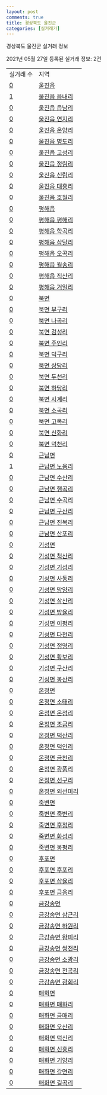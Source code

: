 ```yaml
---
layout: post
comments: true
title: 경상북도 울진군
categories: [실거래가]
---
```


경상북도 울진군 실거래 정보

2021년 05월 27일 등록된 실거래 정보: 2건


<table>
  <tr>
    <td>실거래 수</td>
    <td>지역</td>
  </tr>

  
  <tr>
    <td><a href="4793025000.html">0</a></td>
    <td><a href="4793025000.html">울진읍</a></td>
  </tr>
    

  <tr>
    <td><a href="4793025021.html">1</a></td>
    <td><a href="4793025021.html">울진읍 읍내리</a></td>
  </tr>
    

  <tr>
    <td><a href="4793025022.html">0</a></td>
    <td><a href="4793025022.html">울진읍 읍남리</a></td>
  </tr>
    

  <tr>
    <td><a href="4793025023.html">0</a></td>
    <td><a href="4793025023.html">울진읍 연지리</a></td>
  </tr>
    

  <tr>
    <td><a href="4793025024.html">0</a></td>
    <td><a href="4793025024.html">울진읍 온양리</a></td>
  </tr>
    

  <tr>
    <td><a href="4793025025.html">0</a></td>
    <td><a href="4793025025.html">울진읍 명도리</a></td>
  </tr>
    

  <tr>
    <td><a href="4793025026.html">0</a></td>
    <td><a href="4793025026.html">울진읍 고성리</a></td>
  </tr>
    

  <tr>
    <td><a href="4793025027.html">0</a></td>
    <td><a href="4793025027.html">울진읍 정림리</a></td>
  </tr>
    

  <tr>
    <td><a href="4793025028.html">0</a></td>
    <td><a href="4793025028.html">울진읍 신림리</a></td>
  </tr>
    

  <tr>
    <td><a href="4793025029.html">0</a></td>
    <td><a href="4793025029.html">울진읍 대흥리</a></td>
  </tr>
    

  <tr>
    <td><a href="4793025030.html">0</a></td>
    <td><a href="4793025030.html">울진읍 호월리</a></td>
  </tr>
    

  <tr>
    <td><a href="4793025300.html">0</a></td>
    <td><a href="4793025300.html">평해읍</a></td>
  </tr>
    

  <tr>
    <td><a href="4793025321.html">0</a></td>
    <td><a href="4793025321.html">평해읍 평해리</a></td>
  </tr>
    

  <tr>
    <td><a href="4793025322.html">0</a></td>
    <td><a href="4793025322.html">평해읍 학곡리</a></td>
  </tr>
    

  <tr>
    <td><a href="4793025323.html">0</a></td>
    <td><a href="4793025323.html">평해읍 삼달리</a></td>
  </tr>
    

  <tr>
    <td><a href="4793025324.html">0</a></td>
    <td><a href="4793025324.html">평해읍 오곡리</a></td>
  </tr>
    

  <tr>
    <td><a href="4793025325.html">0</a></td>
    <td><a href="4793025325.html">평해읍 월송리</a></td>
  </tr>
    

  <tr>
    <td><a href="4793025326.html">0</a></td>
    <td><a href="4793025326.html">평해읍 직산리</a></td>
  </tr>
    

  <tr>
    <td><a href="4793025327.html">0</a></td>
    <td><a href="4793025327.html">평해읍 거일리</a></td>
  </tr>
    

  <tr>
    <td><a href="4793031000.html">0</a></td>
    <td><a href="4793031000.html">북면</a></td>
  </tr>
    

  <tr>
    <td><a href="4793031021.html">0</a></td>
    <td><a href="4793031021.html">북면 부구리</a></td>
  </tr>
    

  <tr>
    <td><a href="4793031022.html">0</a></td>
    <td><a href="4793031022.html">북면 나곡리</a></td>
  </tr>
    

  <tr>
    <td><a href="4793031023.html">0</a></td>
    <td><a href="4793031023.html">북면 검성리</a></td>
  </tr>
    

  <tr>
    <td><a href="4793031024.html">0</a></td>
    <td><a href="4793031024.html">북면 주인리</a></td>
  </tr>
    

  <tr>
    <td><a href="4793031025.html">0</a></td>
    <td><a href="4793031025.html">북면 덕구리</a></td>
  </tr>
    

  <tr>
    <td><a href="4793031026.html">0</a></td>
    <td><a href="4793031026.html">북면 상당리</a></td>
  </tr>
    

  <tr>
    <td><a href="4793031027.html">0</a></td>
    <td><a href="4793031027.html">북면 두천리</a></td>
  </tr>
    

  <tr>
    <td><a href="4793031028.html">0</a></td>
    <td><a href="4793031028.html">북면 하당리</a></td>
  </tr>
    

  <tr>
    <td><a href="4793031029.html">0</a></td>
    <td><a href="4793031029.html">북면 사계리</a></td>
  </tr>
    

  <tr>
    <td><a href="4793031030.html">0</a></td>
    <td><a href="4793031030.html">북면 소곡리</a></td>
  </tr>
    

  <tr>
    <td><a href="4793031031.html">0</a></td>
    <td><a href="4793031031.html">북면 고목리</a></td>
  </tr>
    

  <tr>
    <td><a href="4793031032.html">0</a></td>
    <td><a href="4793031032.html">북면 신화리</a></td>
  </tr>
    

  <tr>
    <td><a href="4793031033.html">0</a></td>
    <td><a href="4793031033.html">북면 덕천리</a></td>
  </tr>
    

  <tr>
    <td><a href="4793033000.html">0</a></td>
    <td><a href="4793033000.html">근남면</a></td>
  </tr>
    

  <tr>
    <td><a href="4793033021.html">1</a></td>
    <td><a href="4793033021.html">근남면 노음리</a></td>
  </tr>
    

  <tr>
    <td><a href="4793033022.html">0</a></td>
    <td><a href="4793033022.html">근남면 수산리</a></td>
  </tr>
    

  <tr>
    <td><a href="4793033023.html">0</a></td>
    <td><a href="4793033023.html">근남면 행곡리</a></td>
  </tr>
    

  <tr>
    <td><a href="4793033024.html">0</a></td>
    <td><a href="4793033024.html">근남면 수곡리</a></td>
  </tr>
    

  <tr>
    <td><a href="4793033025.html">0</a></td>
    <td><a href="4793033025.html">근남면 구산리</a></td>
  </tr>
    

  <tr>
    <td><a href="4793033026.html">0</a></td>
    <td><a href="4793033026.html">근남면 진복리</a></td>
  </tr>
    

  <tr>
    <td><a href="4793033027.html">0</a></td>
    <td><a href="4793033027.html">근남면 산포리</a></td>
  </tr>
    

  <tr>
    <td><a href="4793035000.html">0</a></td>
    <td><a href="4793035000.html">기성면</a></td>
  </tr>
    

  <tr>
    <td><a href="4793035021.html">0</a></td>
    <td><a href="4793035021.html">기성면 척산리</a></td>
  </tr>
    

  <tr>
    <td><a href="4793035022.html">0</a></td>
    <td><a href="4793035022.html">기성면 기성리</a></td>
  </tr>
    

  <tr>
    <td><a href="4793035023.html">0</a></td>
    <td><a href="4793035023.html">기성면 사동리</a></td>
  </tr>
    

  <tr>
    <td><a href="4793035024.html">0</a></td>
    <td><a href="4793035024.html">기성면 망양리</a></td>
  </tr>
    

  <tr>
    <td><a href="4793035025.html">0</a></td>
    <td><a href="4793035025.html">기성면 삼산리</a></td>
  </tr>
    

  <tr>
    <td><a href="4793035026.html">0</a></td>
    <td><a href="4793035026.html">기성면 방율리</a></td>
  </tr>
    

  <tr>
    <td><a href="4793035027.html">0</a></td>
    <td><a href="4793035027.html">기성면 이평리</a></td>
  </tr>
    

  <tr>
    <td><a href="4793035028.html">0</a></td>
    <td><a href="4793035028.html">기성면 다천리</a></td>
  </tr>
    

  <tr>
    <td><a href="4793035029.html">0</a></td>
    <td><a href="4793035029.html">기성면 정명리</a></td>
  </tr>
    

  <tr>
    <td><a href="4793035030.html">0</a></td>
    <td><a href="4793035030.html">기성면 황보리</a></td>
  </tr>
    

  <tr>
    <td><a href="4793035031.html">0</a></td>
    <td><a href="4793035031.html">기성면 구산리</a></td>
  </tr>
    

  <tr>
    <td><a href="4793035032.html">0</a></td>
    <td><a href="4793035032.html">기성면 봉산리</a></td>
  </tr>
    

  <tr>
    <td><a href="4793036000.html">0</a></td>
    <td><a href="4793036000.html">온정면</a></td>
  </tr>
    

  <tr>
    <td><a href="4793036021.html">0</a></td>
    <td><a href="4793036021.html">온정면 소태리</a></td>
  </tr>
    

  <tr>
    <td><a href="4793036022.html">0</a></td>
    <td><a href="4793036022.html">온정면 온정리</a></td>
  </tr>
    

  <tr>
    <td><a href="4793036023.html">0</a></td>
    <td><a href="4793036023.html">온정면 조금리</a></td>
  </tr>
    

  <tr>
    <td><a href="4793036024.html">0</a></td>
    <td><a href="4793036024.html">온정면 덕산리</a></td>
  </tr>
    

  <tr>
    <td><a href="4793036025.html">0</a></td>
    <td><a href="4793036025.html">온정면 덕인리</a></td>
  </tr>
    

  <tr>
    <td><a href="4793036026.html">0</a></td>
    <td><a href="4793036026.html">온정면 금천리</a></td>
  </tr>
    

  <tr>
    <td><a href="4793036027.html">0</a></td>
    <td><a href="4793036027.html">온정면 광품리</a></td>
  </tr>
    

  <tr>
    <td><a href="4793036028.html">0</a></td>
    <td><a href="4793036028.html">온정면 선구리</a></td>
  </tr>
    

  <tr>
    <td><a href="4793036029.html">0</a></td>
    <td><a href="4793036029.html">온정면 외선미리</a></td>
  </tr>
    

  <tr>
    <td><a href="4793037000.html">0</a></td>
    <td><a href="4793037000.html">죽변면</a></td>
  </tr>
    

  <tr>
    <td><a href="4793037021.html">0</a></td>
    <td><a href="4793037021.html">죽변면 죽변리</a></td>
  </tr>
    

  <tr>
    <td><a href="4793037022.html">0</a></td>
    <td><a href="4793037022.html">죽변면 후정리</a></td>
  </tr>
    

  <tr>
    <td><a href="4793037023.html">0</a></td>
    <td><a href="4793037023.html">죽변면 화성리</a></td>
  </tr>
    

  <tr>
    <td><a href="4793037024.html">0</a></td>
    <td><a href="4793037024.html">죽변면 봉평리</a></td>
  </tr>
    

  <tr>
    <td><a href="4793038000.html">0</a></td>
    <td><a href="4793038000.html">후포면</a></td>
  </tr>
    

  <tr>
    <td><a href="4793038021.html">0</a></td>
    <td><a href="4793038021.html">후포면 후포리</a></td>
  </tr>
    

  <tr>
    <td><a href="4793038022.html">0</a></td>
    <td><a href="4793038022.html">후포면 삼율리</a></td>
  </tr>
    

  <tr>
    <td><a href="4793038023.html">0</a></td>
    <td><a href="4793038023.html">후포면 금음리</a></td>
  </tr>
    

  <tr>
    <td><a href="4793039000.html">0</a></td>
    <td><a href="4793039000.html">금강송면</a></td>
  </tr>
    

  <tr>
    <td><a href="4793039021.html">0</a></td>
    <td><a href="4793039021.html">금강송면 삼근리</a></td>
  </tr>
    

  <tr>
    <td><a href="4793039022.html">0</a></td>
    <td><a href="4793039022.html">금강송면 하원리</a></td>
  </tr>
    

  <tr>
    <td><a href="4793039023.html">0</a></td>
    <td><a href="4793039023.html">금강송면 왕피리</a></td>
  </tr>
    

  <tr>
    <td><a href="4793039024.html">0</a></td>
    <td><a href="4793039024.html">금강송면 쌍전리</a></td>
  </tr>
    

  <tr>
    <td><a href="4793039025.html">0</a></td>
    <td><a href="4793039025.html">금강송면 소광리</a></td>
  </tr>
    

  <tr>
    <td><a href="4793039026.html">0</a></td>
    <td><a href="4793039026.html">금강송면 전곡리</a></td>
  </tr>
    

  <tr>
    <td><a href="4793039027.html">0</a></td>
    <td><a href="4793039027.html">금강송면 광회리</a></td>
  </tr>
    

  <tr>
    <td><a href="4793040000.html">0</a></td>
    <td><a href="4793040000.html">매화면</a></td>
  </tr>
    

  <tr>
    <td><a href="4793040021.html">0</a></td>
    <td><a href="4793040021.html">매화면 매화리</a></td>
  </tr>
    

  <tr>
    <td><a href="4793040022.html">0</a></td>
    <td><a href="4793040022.html">매화면 금매리</a></td>
  </tr>
    

  <tr>
    <td><a href="4793040023.html">0</a></td>
    <td><a href="4793040023.html">매화면 오산리</a></td>
  </tr>
    

  <tr>
    <td><a href="4793040024.html">0</a></td>
    <td><a href="4793040024.html">매화면 덕신리</a></td>
  </tr>
    

  <tr>
    <td><a href="4793040025.html">0</a></td>
    <td><a href="4793040025.html">매화면 신흥리</a></td>
  </tr>
    

  <tr>
    <td><a href="4793040026.html">0</a></td>
    <td><a href="4793040026.html">매화면 기양리</a></td>
  </tr>
    

  <tr>
    <td><a href="4793040027.html">0</a></td>
    <td><a href="4793040027.html">매화면 갈면리</a></td>
  </tr>
    

  <tr>
    <td><a href="4793040028.html">0</a></td>
    <td><a href="4793040028.html">매화면 길곡리</a></td>
  </tr>
    


</table>
    